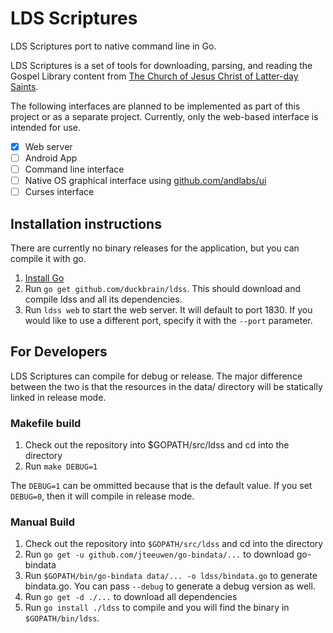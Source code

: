 # LDS Scriptures

LDS Scriptures port to native command line in Go.

LDS Scriptures is a set of tools for downloading, parsing, and reading the Gospel Library content from [The Church of Jesus Christ of Latter-day Saints](http://lds.org). 

The following interfaces are planned to be implemented as part of this project or as a separate project. Currently, only the web-based interface is intended for use.

- [x] Web server
- [ ] Android App
- [ ] Command line interface
- [ ] Native OS graphical interface using [github.com/andlabs/ui](https://github.com/andlabs/ui)
- [ ] Curses interface

## Installation instructions

There are currently no binary releases for the application, but you can compile it with go.

1. [Install Go](https://golang.org/doc/install)
2. Run `go get github.com/duckbrain/ldss`. This should download and compile ldss and all its dependencies.
3. Run `ldss web` to start the web server. It will default to port 1830. If you would like to use a different port, specify it with the `--port` parameter.

## For Developers

LDS Scriptures can compile for debug or release. The major difference between the two is that the resources in the data/ directory will be statically linked  in release mode.

### Makefile build

1. Check out the repository into $GOPATH/src/ldss and cd into the directory
2. Run `make DEBUG=1`

The `DEBUG=1` can be ommitted because that is the default value. If you set `DEBUG=0`, then it will compile in release mode.

### Manual Build

1. Check out the repository into `$GOPATH/src/ldss` and cd into the directory
2. Run `go get -u github.com/jteeuwen/go-bindata/...` to download go-bindata
3. Run `$GOPATH/bin/go-bindata data/... -o ldss/bindata.go` to generate bindata.go. You can pass `--debug` to generate a debug version as well.
4. Run `go get -d ./...` to download all dependencies
5. Run `go install ./ldss` to compile and you will find the binary in `$GOPATH/bin/ldss`.
